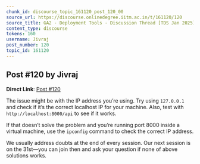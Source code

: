 ```yaml
---
chunk_id: discourse_topic_161120_post_120_00
source_url: https://discourse.onlinedegree.iitm.ac.in/t/161120/120
source_title: GA2 - Deployment Tools - Discussion Thread [TDS Jan 2025]
content_type: discourse
tokens: 160
username: Jivraj
post_number: 120
topic_id: 161120
---
```


## Post #120 by Jivraj

**Direct Link**: [Post #120](https://discourse.onlinedegree.iitm.ac.in/t/161120/120)

The issue might be with the IP address you’re using. Try using `127.0.0.1` and check if it’s the correct localhost IP for your machine. Also, test with `http://localhost:8000/api` to see if it works.

If that doesn’t solve the problem and you’re running port 8000 inside a virtual machine, use the `ipconfig` command to check the correct IP address.

We usually address doubts at the end of every session. Our next session is on the 31st—you can join then and ask your question if none of above solutions works.
